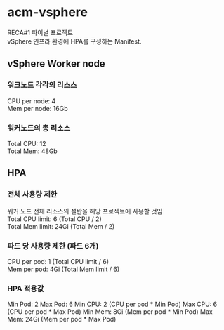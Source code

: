 # acm-vsphere
RECA#1 파이널 프로젝트  
vSphere 인프라 환경에 HPA를 구성하는 Manifest.  


## vSphere Worker node 
### 워크노드 각각의 리소스
CPU per node: 4  
Mem per node: 16Gb  

### 워커노드의 총 리소스
Total CPU: 12  
Total Mem: 48Gb  

## HPA
### 전체 사용량 제한
워커 노드 전체 리소스의 절반을 해당 프로젝트에 사용할 것임  
Total CPU limit: 6 (Total CPU / 2)  
Total Mem limit: 24Gi (Total Mem / 2)  

### 파드 당 사용량 제한 (파드 6개)
CPU per pod: 1 (Total CPU limit / 6)  
Mem per pod: 4Gi (Total Mem limit / 6)  

### HPA 적용값
Min Pod: 2
Max Pod: 6
Min CPU: 2 (CPU per pod * Min Pod)
Max CPU: 6 (CPU per pod * Max Pod)
Min Mem: 8Gi (Mem per pod * Min Pod)
Max Mem: 24Gi (Mem per pod * Max Pod)
